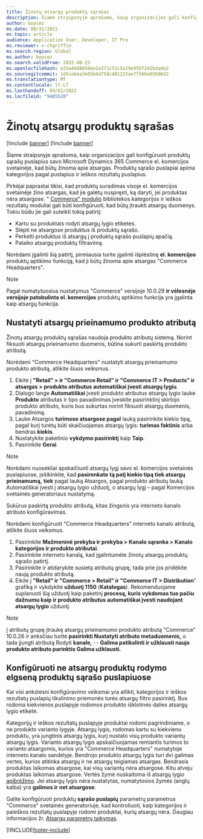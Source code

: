 ```yaml
---
title: Žinotų atsargų produktų sąrašas
description: Šiame straipsnyje aprašoma, kaip organizacijos gali konfigūruoti produktų sąrašų puslapius savo Microsoft Dynamics 365 Commerce el. komercijos svetainėje, kad būtų žinoma apie atsargas.
author: boycez
ms.date: 08/31/2022
ms.topic: article
audience: Application User, Developer, IT Pro
ms.reviewer: v-chgriffin
ms.search.region: Global
ms.author: boycez
ms.search.validFrom: 2022-08-23
ms.openlocfilehash: e33a4dd8650ee2e371c51c5a19e955f2d2bdade2
ms.sourcegitcommit: 1d5cebea3e05b6d758cd01225ae7f566e05698d2
ms.translationtype: MT
ms.contentlocale: lt-LT
ms.lasthandoff: 09/02/2022
ms.locfileid: "9405520"
---
```

# <a name="inventory-aware-product-listing"></a>Žinotų atsargų produktų sąrašas

[!include [banner](../includes/banner.md)]
[!include [banner](../includes/preview-banner.md)]

Šiame straipsnyje aprašoma, kaip organizacijos gali konfigūruoti produktų sąrašų puslapius savo Microsoft Dynamics 365 Commerce el. komercijos svetainėje, kad būtų žinoma apie atsargas. Produktų sąrašo puslapiai apima kategorijos pagal puslapius ir ieškos rezultatų puslapius.

Pirkėjai paprastai tikisi, kad produktų suradimas visoje el. komercijos svetainėje žino atsargas, kad jie galėtų nuspręsti, ką daryti, jei produktas nėra atsargose. " [Commerce" modulio](starter-kit-overview.md) bibliotekos kategorijos ir ieškos rezultatų moduliai gali būti konfigūruoti, kad būtų įtraukti atsargų duomenys. Tokiu būdu jie gali suteikti tokią patirtį:

- Kartu su produktais rodyti atsargų lygio etiketes.
- Slėpti ne atsargose produktus iš produktų sąrašo.
- Perkelti produktus iš atsargų į produktų sąrašo puslapių apačią.
- Palaiko atsargų produktų filtravimą.

Norėdami įgalinti šią patirtį, pirmiausia turite įgalinti išplėstinę **el. komercijos** produktų aptikimo funkciją, kad ji būtų žinoma apie atsargas "Commerce Headquarters".

> [!NOTE]
> Pagal numatytuosius nustatymus "Commerce" versijoje 10.0.29 **ir vėlesnėje versijoje patobulinta el. komercijos** produktų aptikimo funkcija yra įgalinta kaip atsargų funkcija.

## <a name="set-up-product-attribute-for-inventory-availability"></a>Nustatyti atsargų prieinamumo produkto atributą

Žinotų atsargų produktų sąrašas naudoja produkto atributų sistemą. Norint fiksuoti atsargų prieinamumo duomenis, būtina sukurti paskirtą produkto atributą.

Norėdami "Commerce Headquarters" nustatyti atsargų prieinamumo produkto atributą, atlikite šiuos veiksmus.

1. Eikite į **"Retail" \> ir "Commerce Retail" ir "Commerce IT \> Products" ir atsargas \> produkto atributus automatiškai įvesti atsargų lygiu**.
1. Dialogo lange **Automatiškai** įvesti produkto atributus atsargų lygio lauke **Produkto** atributas ir tipo pavadinimas įveskite pasirinktinį skirtojo produkto atributo, kuris bus sukurtas norint fiksuoti atsargų duomenis, pavadinimą.
1. Lauke Atsargos **turimose atsargose pagal** lauką pasirinkite kiekio tipą, pagal kurį turėtų būti skaičiuojamas atsargų lygis: **turimas faktinis** arba bendras **kiekis**.
1. Nustatykite paketinio **vykdymo pasirinktį** kaip **Taip**.
1. Pasirinkite **Gerai**.

> [!NOTE]
> Norėdami nuosekliai apskaičiuoti atsargų lygį savo el. komercijos svetainės puslapiuose, įsitikinkite, kad **pasirenkate** **tą patį kiekio tipą tiek atsargų prieinamumą,** **tiek** pagal lauką Atsargos, pagal produkto atributų lauką Automatiškai įvesti į atsargų lygio užduotį, o atsargų lygį – pagal Komercijos svetainės generatoriaus nustatymą.

Sukūrus paskirtą produkto atributą, kitas žingsnis yra interneto kanalo atributo konfigūravimas.

Norėdami konfigūruoti "Commerce Headquarters" interneto kanalo atributą, atlikite šiuos veiksmus.

1. Pasirinkite **Mažmeninė prekyba ir prekyba \> Kanalo sąranka \> Kanalo kategorijos ir produkto atributai**.
1. Pasirinkite interneto kanalą, kad įgalintumėte žinotų atsargų produktų sąrašo patirtį.
1. Pasirinkite ir atidarykite susietą atributų grupę, tada prie jos pridėkite naują produkto atributą.
1. Eikite į **"Retail" ir "Commerce \> Retail" ir "Commerce IT \> Distribution**" grafiką ir vykdykite **užduotį 1150** (**Katalogas**). Rekomenduojame suplanuoti šią užduotį kaip paketinį **procesą, kuris vykdomas tuo pačiu dažnumu kaip ir produkto atributus automatiškai įvesti naudojant atsargų lygio** užduotį.

> [!NOTE]
> Į atributų grupę įtraukę atsargų prieinamumo produkto atributą "Commerce" 10.0.26 ir anksčiau turite **pasirinkti Nustatyti atributo metaduomenis,** o tada įjungti atributą Rodyti **kanale,** **·** **·** **Galima patikslinti ir užklausti naujo produkto atributo parinktis Galima užklausti.**

## <a name="configure-the-display-behavior-for-out-of-stock-products-on-product-listing-pages"></a>Konfigūruoti ne atsargų produktų rodymo elgseną produktų sąrašo puslapiuose

Kai visi ankstesni konfigūravimo veiksmai yra atlikti, kategorijos ir ieškos rezultatų puslapių tikslinimo priemonės turės atsargų filtro pasirinktį. Bus rodoma kiekvienos puslapyje rodomos produkto išklotinės dalies atsargų lygio etiketė.

Kategorijų ir ieškos rezultatų puslapyje produktai rodomi pagrindiniame, o ne produkto varianto lygyje. Atsargų lygis, rodomas kartu su kiekvienu produktu, yra jungtinis atsargų lygis, kurį nustato visų produkto variantų atsargų lygis. Varianto atsargų lygis apskaičiuojamas remiantis turimos to varianto atsargomis, kurios yra "Commerce Headquarters" numatytoje interneto kanalo sandėlyje. Bendrojo produkto atsargų lygis turi dvi galimas vertes, kurios atitinka atsargų ir ne atsargų teigiamas atsargas. Bendrasis produktas laikomas atsargose, kai visų variantų nėra atsargose. Kitu atveju produktas laikomas atsargose. Vertės žymė nuskaitoma iš atsargų lygio [apibrėžimo](inventory-buffers-levels.md). Jei atsargų lygis nėra nustatytas, numatytosios žymės (anglų kalba) yra **galimos ir** **net atsargose**.

Galite konfigūruoti produktų **sąrašo puslapių** parametrų parametrus "Commerce" svetainės generatoriuje, kad kontroliuoti, kaip kategorijos ir paieškos rezultatų puslapyje rodomi produktai, kurių atsargų nėra. Daugiau informacijos žr. [Atsargų parametrų taikymas](inventory-settings.md).

[!INCLUDE[footer-include](../includes/footer-banner.md)]
